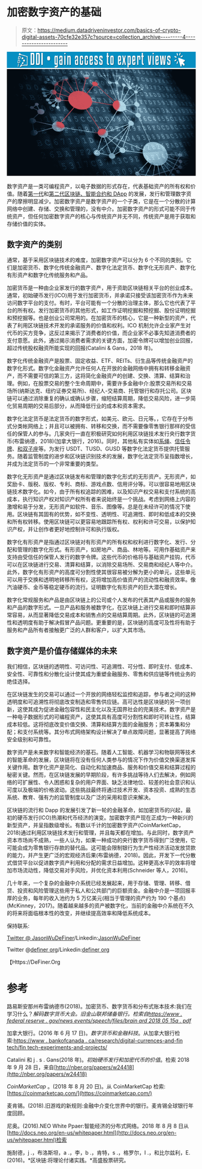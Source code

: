 # 加密数字资产的基础

> 原文：<https://medium.datadriveninvestor.com/basics-of-crypto-digital-assets-70cfe32e357c?source=collection_archive---------4----------------------->

[![](img/e65bb8b6799c645d9258180ddea3250e.png)](http://www.track.datadriveninvestor.com/1B9E)![](img/3e4218fcc3652cc0cbccc1184dc53f7f.png)

数字资产是一类可编程资产，以电子数据的形式存在，代表基础资产的所有权和价值。随着[第一代](https://medium.com/datadriveninvestor/basics-of-1st-generation-blockchain-and-its-applications-in-financial-payment-system-6bcca0d36976)和[第二代区块链、智能合约和 DApp](https://medium.com/datadriveninvestor/basics-of-second-generation-blockchain-and-its-applications-in-capital-market-244f75ce72ff) 的发展，发行和管理数字资产的摩擦明显减少。加密数字资产是数字资产的一个子类，它是在一个分散的计算网络中创建、存储、交换和管理的，没有中介。加密数字资产的形式可能不同于传统资产，但任何加密数字资产的核心与传统资产并无不同，传统资产是用于获取和存储价值的实体。

## 数字资产的类别

通常，基于采用区块链技术的难度，加密数字资产可以分为 6 个不同的类别。它们是加密货币、数字化传统金融资产、数字化法定货币、数字化无形资产、数字化有形资产和数字化传统服务和产品。

加密货币是一种由企业家发行的数字资产，用于资助区块链相关平台的创业成本。通常，初始硬币发行(ICO)用于发行加密货币，并承诺只接受该加密货币作为未来访问数字平台的支付。有时，平台可能有一个分散的治理主体，那么它也代表了平台的所有权。发行加密货币的其他形式，如工作证明挖掘和预挖掘、股份证明挖掘和预挖掘等。也是创业公司常用的。在加密货币的核心，它是一种新型的资产，代表了利用区块链技术开发的承诺服务的价值和权利。ICO 机制允许企业家产生对代币的买方竞争，这反过来揭示了消费者的价值，而企业家不必事先知道消费者的支付意愿。此外，通过揭示消费者需求的关键方面，加密令牌可以增加创业回报，超过传统股权融资所能实现的回报(Catalini & Gans，2018 年)。

数字化传统金融资产是股票、固定收益、ETF、REITs、衍生品等传统金融资产的数字化形式。数字化金融资产允许任何人在开放的金融网络中拥有和转移金融资产，而不需要可信的第三方，这将简化金融资产的创建、交换、清算、结算和治理。例如，在股票交易的整个生命周期中，需要许多金融中介:股票交易所和交易场所(纳斯达克、纽约证券交易所)、经纪人-交易商、托管银行和存托公司。区块链可以通过消除重复的确认或确认步骤，缩短结算周期，降低交易风险，进一步简化贸易周期的交易后部分，从而降低行业的成本和资本需求。

数字化法定货币是法定货币的数字形式，如美元、欧元、日元等。，它存在于分布式分类帐网络上；并且可以被拥有、转移和交换，而不需要像零售银行那样的受信任的保管人的参与。几家央行一直在积极研究如何利用区块链技术发行央行数字货币(布雷纳德，2018)(加拿大银行，2016)。同时，其他私有实体如[系绳](https://tether.to/)、[信任令牌](https://www.trusttoken.com/)、[和双子座](https://gemini.com/)等。为发行 USDT、TUSD、GUSD 等数字化法定货币提供托管服务。随着监管制度的进步和区块链识别技术的发展，数字化法定货币呈指数增长，并成为法定货币的一个非常重要的类型。

数字化无形资产是通过区块链发布和管理的数字化形式的无形资产。无形资产，如奖励卡、版税、版权、专利、商标、游戏点数、信用评分等。可以很容易地用区块链技术数字化。如今，由于所有权追踪的困难，以及知识产权交易和支付系统的高成本，执行知识产权对知识产权所有者来说始终是一个挑战。考虑到网络上内容的激增和易于分发，无形资产如软件、音乐、图像等。总是在未经许可的情况下使用。区块链有其固有的优势，如不变性、透明性、可追溯性、即时和低成本的交换和所有权转移。使用区块链可以更容易地跟踪所有权、权利和许可交易，以保护知识产权，并让创作者更好地控制许可和执行版权。

数字化有形资产是指通过区块链对有形资产的所有权和权利进行数字化、发行、分配和管理的数字化形式。有形资产，如房地产、商品、林地等。可用作基础资产来支持由受信任的保管人发行的数字令牌。这些代币的价格将与基础资产挂钩，代币可以在区块链进行交易、清算和结算，以消除交易场所、交易商和经纪人等中介。此外，数字化有形资产的高度可分割性使其很容易被分解为更小的单元，这些单元可以用于交换和透明地转移所有权，这将增加高价值资产的流动性和融资效率。像汽油硬币、金币等稳定硬币的流行。证明数字化有形资产的巨大潜在增长。

数字化常规服务和产品是由区块链上的公司或个人发布的代表其产品或服务的服务和产品的数字形式。一旦产品和服务被数字化，在区块链上进行交易和即时结算非常容易，从而显著降低交易成本和销售点的交易结算周期。此外，区块链的可追溯性和透明度有助于解决假冒产品问题。更重要的是，区块链的高度可及性将有助于服务和产品所有者接触更广泛的人群和客户，以扩大其市场。

## 数字资产是价值存储媒体的未来

我们相信，区块链的透明性、可访问性、可追溯性、可分性、即时支付、低成本、安全性、可靠性和分散化设计使其成为重塑金融服务、零售和供应链等传统业务的绝佳选择。

在区块链发生的交易可以通过一个开放的网络轻松监控和追踪，参与者之间的这种透明度和可追溯性将彻底改变制造和零售供应链。高可达性是区块链的另一项创新，这使其成为促进金融包容性和民主化以及无国界社会的完美技术。数字资产是一种电子数据形式的可编程资产，这使其具有高度可分割性和即时可转让性，结算成本较低。这将彻底改变价值交换、清算和结算方面的金融服务；资本筹集和分配；和支付系统等。其分布式网络架构设计解决了单点故障问题，显著提高了网络安全级别和可靠性。

数字资产是未来数字和智能经济的基石。随着人工智能、机器学习和物联网等技术的智能革命的发展，区块链将在没有任何人类参与的情况下作为价值交换渠道发挥关键作用。数字化资产是简化、自动化和加速商品、服务和价值交易和结算过程的秘密关键。然而，在区块链发展的早期阶段，有许多挑战等待人们去解决，例如网络的可扩展性、令人困惑和复杂的用户界面、缺乏法律地位、较差的社会意识和认可度以及极端的价格波动。这些挑战最终将通过技术开发、资本投资、成熟的生态系统、教育、强有力的监管制度以及广泛的采用和意识来解决。

区块链的流行和 Dapp 的发展引发了新一轮的金融革命，如加密货币的兴起，最初的硬币发行(ICO)热潮和代币经济的演变。加密数字资产现在正成为一种新兴的新型资产，并呈指数级增长。有数以千计的加密数字资产(CoinMarketCap，2018)通过利用区块链技术发行和管理，并且每天都在增加。与此同时，数字资产资本市场尚不成熟，一些人认为，如果一种成功的央行数字货币得到广泛使用，它可能会成为零售银行存款的替代品。这可能会限制银行为生产性经济活动发放贷款的能力，并产生更广泛的宏观经济后果(布雷纳德，2018)。因此，开发下一代分散式借贷平台以促进数字资产利用和分配的需求日益增加。这种更高水平的效率将增加市场流动性，降低交易对手风险，并优化资本利用(Schneider 等人，2016)。

几十年来，一个复杂的金融中介系统已经发展起来，用于存储、管理、转移、借贷、投资和风险管理这些用于私人和公共部门的巨额资金。金融中介是一项回报丰厚的业务，每年的收入池约为 5 万亿美元(相当于管理的资产约为 190 个基点)(McKinney，2017)。随着越来越多的资产被数字化，当前的金融中介系统在不久的将来将面临根本性的改变，并继续提高效率和降低系统成本。

保持联系:

[Twitter @ JasonWuDeFiner](https://twitter.com/JasonWuDeFiner)/Linkedin:[JasonWuDeFiner](https://www.linkedin.com/in/jasonwudefiner/)

Twitter @[definer org](https://twitter.com/DeFinerOrg)/Linkedin:[definer org](https://www.linkedin.com/company/definerorg/)

【Https://DeFiner.Org 

# 参考

路易斯安那州布雷纳德市(2018)。加密货币、数字货币和分布式账本技术:我们在学习什么？*解码数字货币大会。旧金山联邦储备银行。检索自[https://www . federal reserve . gov/news events/speech/files/brain ard 2018 05 15a . pdf](https://www.federalreserve.gov/newsevents/speech/files/brainard20180515a.pdf)*

加拿大银行。(2016 年 6 月 17 日)。*数字货币和金融科技*。从加拿大银行检索:[https://www . bankofcanada . ca/research/digital-currences-and-fin tech/fin tech-experiments-and-projects/](https://www.bankofcanada.ca/research/digital-currencies-and-fintech/fintech-experiments-and-projects/)

Catalini 和 j . s . Gans(2018 年)。*初始硬币发行和加密代币的价值*。检索 2018 年 9 月 28 日，来自[http://nber.org/papers/w24418](http://nber.org/papers/w24418)

*CoinMarketCap* 。(2018 年 8 月 20 日)。从 CoinMarketCap 检索:[https://coinmarketcap.com/](https://coinmarketcap.com/)

麦肯锡。(2018).旧游戏的新规则:金融中介变化世界中的银行。麦肯锡全球银行年度回顾。

尼奥。(2016).NEO White Ppaer:智能经济的分布式网络。2018 年 8 月 8 日从[http://docs.neo.org/en-us/whitepaper.html](http://docs.neo.org/en-us/whitepaper.html)检索

施耐德，j .，布洛斯坦，a .，李，b .，肯特，s .，格罗尔，I .，和比尔兹利，E. (2016)。*区块链:将理论付诸实践。*高盛股票研究。